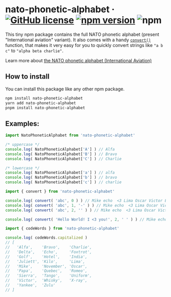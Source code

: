 # nato-phonetic-alphabet &middot; [![GitHub license](https://img.shields.io/github/license/UltraCakeBakery/nato-phonetic-alphabet.svg?style=flat-square)](#LICENSE) [![npm version](https://img.shields.io/npm/v/nato-phonetic-alphabet.svg?style=flat-square)](https://www.npmjs.com/package/nato-phonetic-alphabet) ![npm](https://img.shields.io/bundlephobia/min/nato-phonetic-alphabet?style=flat-square)

This tiny npm package contains the full NATO phonetic alphabet (present "International aviation" variant). 
It also comes with a handy [`convert()`](#examples) function, that makes it very easy for you to quickly convert strings like `"a b c"` to `"alpha beta charlie"`.

Learn more about [the NATO phonetic alphabet (International Aviation)](https://en.wikipedia.org/wiki/NATO_phonetic_alphabet#International_aviation)

## How to install
You can install this package like any other npm package.

```bash
npm install nato-phonetic-alphabet
yarn add nato-phonetic-alphabet
pnpm install nato-phonetic-alphabet
```


## Examples:

```javascript
import NatoPhoneticAlphabet from 'nato-phonetic-alphabet'

/* uppercase */
console.log( NatoPhoneticAlphabet['A'] ) // Alfa
console.log( NatoPhoneticAlphabet['B'] ) // Bravo
console.log( NatoPhoneticAlphabet['C'] ) // Charlie

/* lowercase */
console.log( NatoPhoneticAlphabet['a'] ) // alfa
console.log( NatoPhoneticAlphabet['b'] ) // bravo
console.log( NatoPhoneticAlphabet['c'] ) // charlie
```

```javascript
import { convert } from 'nato-phonetic-alphabet'

console.log( convert( 'abc', 0 ) ) // Mike echo  <3 Lima Oscar Victor Echo  Yankee Oscar Uniform 
console.log( convert( 'abc', 1, '-' ) ) // Mike echo  <3 Lima Oscar Victor Echo  Yankee Oscar Uniform 
console.log( convert( 'abc', 2, '' ) ) // Mike echo  <3 Lima Oscar Victor Echo  Yankee Oscar Uniform 

console.log( convert( 'Hello World! I <3 you!', 2, ' ' ) ) // Mike echo  <3 Lima Oscar Victor Echo  Yankee Oscar Uniform !

```

```javascript
import { codeWords } from 'nato-phonetic-alphabet'

console.log( codeWords.capitalized )
// [
//   'Alfa',    'Bravo',    'Charlie',
//   'Delta',   'Echo',     'Foxtrot',
//   'Golf',    'Hotel',    'India',
//   'Juliett', 'Kilo',     'Lima',
//   'Mike',    'November', 'Oscar',
//   'Papa',    'Quebec',   'Romeo',
//   'Sierra',  'Tango',    'Uniform',
//   'Victor',  'Whisky',   'X-ray',
//   'Yankee',  'Zulu'
// ]
```

